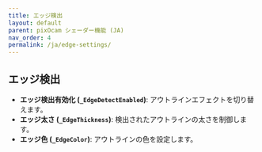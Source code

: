 ```yaml
---
title: エッジ検出
layout: default
parent: pixOcam シェーダー機能 (JA)
nav_order: 4
permalink: /ja/edge-settings/
---
```


## エッジ検出

*   **エッジ検出有効化 (`_EdgeDetectEnabled`)**:
    アウトラインエフェクトを切り替えます。
*   **エッジ太さ (`_EdgeThickness`)**:
    検出されたアウトラインの太さを制御します。
*   **エッジ色 (`_EdgeColor`)**:
    アウトラインの色を設定します。 
